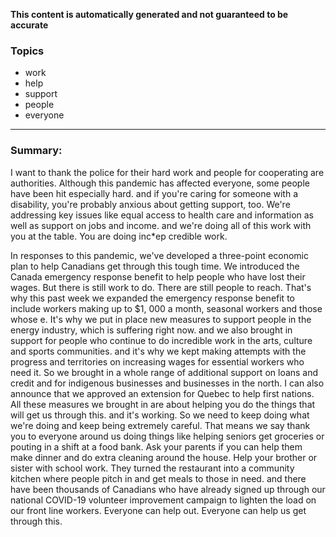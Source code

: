 **This content is automatically generated and not guaranteed to be accurate**

### Topics

- work
- help
- support
- people
- everyone

---

### Summary:


I want to thank the police for their hard work and people for cooperating are authorities.
Although this pandemic has affected everyone, some people have been hit especially hard.
and if you're caring for someone with a disability, you're probably anxious about getting support, too.
We're addressing key issues like equal access to health care and information as well as support on jobs and income.
and we're doing all of this work with you at the table.
You are doing inc*ep credible work.




In responses to this pandemic, we've developed a three-point economic plan to help Canadians get through this tough time.
We introduced the Canada emergency response benefit to help people who have lost their wages.
But there is still work to do. There are still people to reach.
That's why this past week we expanded the emergency response benefit to include workers making up to $1, 000 a month, seasonal workers and those whose e.
It's why we put in place new measures to support people in the energy industry, which is suffering right now.
and we also brought in support for people who continue to do incredible work in the arts, culture and sports communities.
and it's why we kept making attempts with the progress and territories on increasing wages for essential workers who need it.
So we brought in a whole range of additional support on loans and credit and for indigenous businesses and businesses in the north.
I can also announce that we approved an extension for Quebec to help first nations.
All these measures we brought in are about helping you do the things that will get us through this.
and it's working.
So we need to keep doing what we're doing and keep being extremely careful.
That means we say thank you to everyone around us doing things like helping seniors get groceries or pouting in a shift at a food bank.
Ask your parents if you can help them make dinner and do extra cleaning around the house.
Help your brother or sister with school work.
They turned the restaurant into a community kitchen where people pitch in and get meals to those in need.
and there have been thousands of Canadians who have already signed up through our national COVID-19 volunteer improvement campaign to lighten the load on our front line workers.
Everyone can help out.
Everyone can help us get through this.